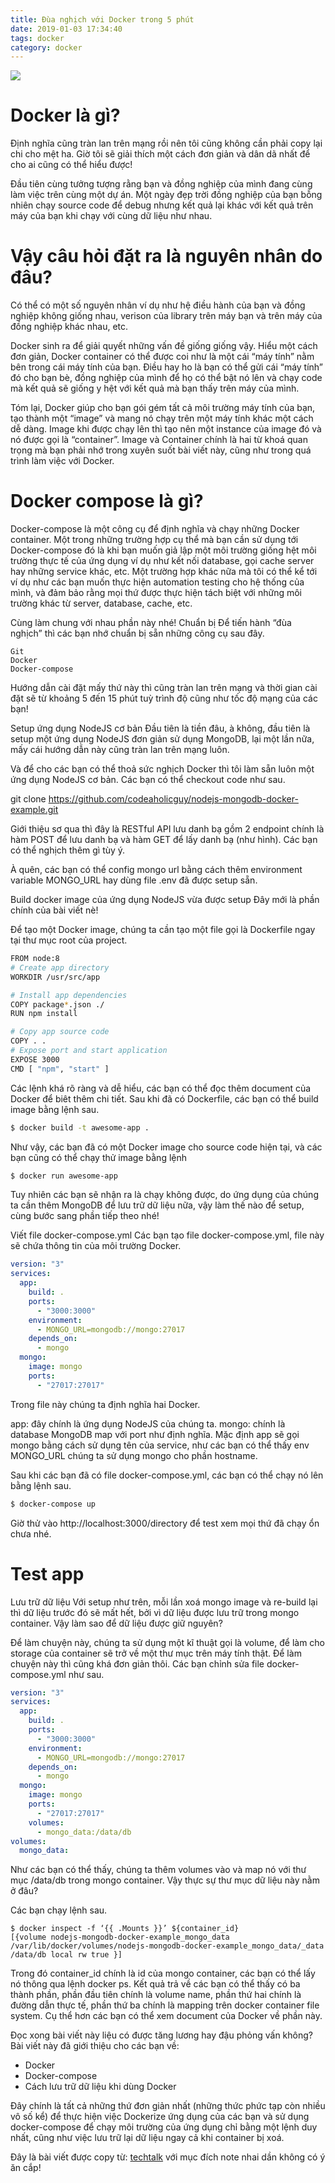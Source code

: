 ```yaml
---
title: Đùa nghịch với Docker trong 5 phút
date: 2019-01-03 17:34:40
tags: docker
category: docker
---
```

![](/images/docker_logo.png)
# Docker là gì?
Định nghĩa cũng tràn lan trên mạng rồi nên tôi cũng không cần phải copy lại chi cho mệt ha. Giờ tôi sẽ giải thích một cách đơn giản và dân dã nhất để cho ai cũng có thể hiểu được!

Đầu tiên cùng tưởng tượng rằng bạn và đồng nghiệp của mình đang cùng làm việc trên cùng một dự án. Một ngày đẹp trời đồng nghiệp của bạn bỗng nhiên chạy source code để debug nhưng kết quả lại khác với kết quả trên máy của bạn khi chạy với cùng dữ liệu như nhau.

# Vậy câu hỏi đặt ra là nguyên nhân do đâu?

Có thể có một số nguyên nhân ví dụ như hệ điều hành của bạn và đồng nghiệp không giống nhau, verison của library trên máy bạn và trên máy của đồng nghiệp khác nhau, etc.

Docker sinh ra để giải quyết những vấn đề giống giống vậy. Hiểu một cách đơn giản, Docker container có thể được coi như là một cái “máy tính” nằm bên trong cái máy tính của bạn. Điều hay ho là bạn có thể gửi cái “máy tính” đó cho bạn bè, đồng nghiệp của mình để họ có thể bật nó lên và chạy code mà kết quả sẽ giống y hệt với kết quả mà bạn thấy trên máy của mình.

Tóm lại, Docker giúp cho bạn gói gém tất cả môi trường máy tính của bạn, tạo thành một “image” và mang nó chạy trên một máy tính khác một cách dễ dàng. Image khi được chạy lên thì tạo nên một instance của image đó và nó được gọi là “container”. Image và Container chính là hai từ khoá quan trọng mà bạn phải nhớ trong xuyên suốt bài viết này, cũng như trong quá trình làm việc với Docker.

# Docker compose là gì?
Docker-compose là một công cụ để định nghĩa và chạy những Docker container. Một trong những trường hợp cụ thể mà bạn cần sử dụng tới Docker-compose đó là khi bạn muốn giả lập một môi trường giống hệt môi trường thực tế của ứng dụng ví dụ như kết nối database, gọi cache server hay những service khác, etc. Một trường hợp khác nữa mà tôi có thể kể tới ví dụ như các bạn muốn thực hiện automation testing cho hệ thống của mình, và đảm bảo rằng mọi thứ được thực hiện tách biệt với những môi trường khác từ server, database, cache, etc.

Cùng làm chung với nhau phần này nhé!
Chuẩn bị
Để tiến hành “đùa nghịch” thì các bạn nhớ chuẩn bị sẵn những công cụ sau đây.
```
Git
Docker
Docker-compose
```
Hướng dẫn cài đặt mấy thứ này thì cũng tràn lan trên mạng và thời gian cài đặt sẽ từ khoảng 5 đến 15 phút tuỳ trình độ cũng như tốc độ mạng của các bạn!

Setup ứng dụng NodeJS cơ bản
Đầu tiên là tiền đâu, à không, đầu tiên là setup một ứng dụng NodeJS đơn giản sử dụng MongoDB, lại một lần nữa, mấy cái hướng dẫn này cũng tràn lan trên mạng luôn.

Và để cho các bạn có thể thoả sức nghịch Docker thì tôi làm sẵn luôn một ứng dụng NodeJS cơ bản. Các bạn có thể checkout code như sau.

git clone https://github.com/codeaholicguy/nodejs-mongodb-docker-example.git

Giới thiệu sơ qua thì đây là RESTful API lưu danh bạ gồm 2 endpoint chính là hàm POST để lưu danh bạ và hàm GET để lấy danh bạ (như hình). Các bạn có thể nghịch thêm gì tùy ý.

À quên, các bạn có thể config mongo url bằng cách thêm environment variable MONGO_URL hay dùng file .env đã được setup sẵn.

Build docker image của ứng dụng NodeJS vừa được setup
Đây mới là phần chính của bài viết nè!

Để tạo một Docker image, chúng ta cần tạo một file gọi là Dockerfile ngay tại thư mục root của project.


``` bash
FROM node:8
# Create app directory
WORKDIR /usr/src/app

# Install app dependencies
COPY package*.json ./
RUN npm install

# Copy app source code
COPY . .
# Expose port and start application
EXPOSE 3000
CMD [ "npm", "start" ]
```
Các lệnh khá rõ ràng và dễ hiểu, các bạn có thể đọc thêm document của Docker để biêt thêm chi tiết. Sau khi đã có Dockerfile, các bạn có thể build image bằng lệnh sau.
``` bash
$ docker build -t awesome-app .
```
Như vậy, các bạn đã có một Docker image cho source code hiện tại, và các bạn cũng có thể chạy thử image bằng lệnh
``` bash
$ docker run awesome-app
```
Tuy nhiên các bạn sẽ nhận ra là chạy không được, do ứng dụng của chúng ta cần thêm MongoDB để lưu trữ dữ liệu nữa, vậy làm thế nào để setup, cùng bước sang phần tiếp theo nhé!

Viết file docker-compose.yml
Các bạn tạo file docker-compose.yml, file này sẽ chứa thông tin của môi trường Docker.

``` yml
version: "3"
services:
  app:
    build: .
    ports:
      - "3000:3000"
    environment:
      - MONGO_URL=mongodb://mongo:27017
    depends_on:
      - mongo
  mongo:
    image: mongo
    ports:
      - "27017:27017"

 ```
Trong file này chúng ta định nghĩa hai Docker.

app: đây chính là ứng dụng NodeJS của chúng ta.
mongo: chính là database MongoDB map với port như định nghĩa.
Mặc định app sẽ gọi mongo bằng cách sử dụng tên của service, như các bạn có thể thấy env MONGO_URL chúng ta sử dụng mongo cho phần hostname.

Sau khi các bạn đã có file docker-compose.yml, các bạn có thể chạy nó lên bằng lệnh sau.
``` bash
$ docker-compose up
```
Giờ thử vào http://localhost:3000/directory để test xem mọi thứ đã chạy ổn chưa nhé.

# Test app

Lưu trữ dữ liệu
Với setup như trên, mỗi lần xoá mongo image và re-build lại thì dữ liệu trước đó sẽ mất hết, bởi vì dữ liệu được lưu trữ trong mongo container. Vậy làm sao để dữ liệu được giữ nguyên?

Để làm chuyện này, chúng ta sử dụng một kĩ thuật gọi là volume, để làm cho storage của container sẽ trở về một thư mục trên máy tính thật. Để làm chuyện này thì cũng khá đơn giản thôi. Các bạn chỉnh sửa file docker-compose.yml như sau.

``` yml
version: "3"
services:
  app:
    build: .
    ports:
      - "3000:3000"
    environment:
      - MONGO_URL=mongodb://mongo:27017
    depends_on:
      - mongo
  mongo:
    image: mongo
    ports:
      - "27017:27017"
    volumes:
      - mongo_data:/data/db
volumes:
  mongo_data:
 ```
Như các bạn có thể thấy, chúng ta thêm volumes vào và map nó với thư mục /data/db trong mongo container. Vậy thực sự thư mục dữ liệu này nằm ở đâu?

Các bạn chạy lệnh sau.
```
$ docker inspect -f ‘{{ .Mounts }}’ ${container_id}
[{volume nodejs-mongodb-docker-example_mongo_data /var/lib/docker/volumes/nodejs-mongodb-docker-example_mongo_data/_data /data/db local rw true }]
```
Trong đó container_id chính là id của mongo container, các bạn có thể lấy nó thông qua lệnh docker ps. Kết quả trả về các bạn có thể thấy có ba thành phần, phần đầu tiên chính là volume name, phần thứ hai chính là đường dẫn thực tế, phần thứ ba chính là mapping trên docker container file system. Cụ thể hơn các bạn có thể xem document của Docker về phần này.

Đọc xong bài viết này liệu có được tăng lương hay đậu phỏng vấn không?
Bài viết này đã giới thiệu cho các bạn về:

- Docker
- Docker-compose
- Cách lưu trữ dữ liệu khi dùng Docker

Đây chính là tất cả những thứ đơn giản nhất (những thức phức tạp còn nhiều vô số kể) để thực hiện việc Dockerize ứng dụng của các bạn và sử dụng docker-compose để chạy môi trường của ứng dụng chỉ bằng một lệnh duy nhất, cũng như việc lưu trữ lại dữ liệu ngay cả khi container bị xoá.

 Đây là bài viết được copy từ: [techtalk](https://techtalk.vn/dua-nghich-voi-docker-trong-5-phut.html) với mục đích note nhai dần không có ý ăn cắp!